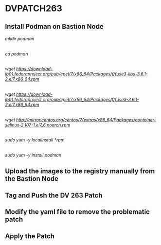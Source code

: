 # DVPATCH263

## Install Podman on Bastion Node

###### mkdir podman
###### cd podman
###### wget https://download-ib01.fedoraproject.org/pub/epel/7/x86_64/Packages/f/fuse3-libs-3.6.1-2.el7.x86_64.rpm
###### wget https://download-ib01.fedoraproject.org/pub/epel/7/x86_64/Packages/f/fuse3-3.6.1-2.el7.x86_64.rpm
###### wget http://mirror.centos.org/centos/7/extras/x86_64/Packages/container-selinux-2.107-1.el7_6.noarch.rpm
###### sudo yum -y localinstall *rpm
###### sudo yum -y install podman


## Upload the images to the registry manually from the Bastion Node


## Tag and Push the DV 263 Patch



## Modify the yaml file to remove the problematic patch



## Apply the Patch



